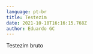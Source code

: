 ```yaml
---
language: pt-br
title: Testezim
date: 2021-10-10T16:16:15.768Z
author: Eduardo GC
---
```

Testezim bruto